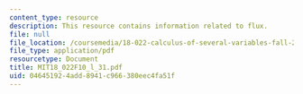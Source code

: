 ```yaml
---
content_type: resource
description: This resource contains information related to flux.
file: null
file_location: /coursemedia/18-022-calculus-of-several-variables-fall-2010/046451924add8941c966380eec4fa51f_MIT18_022F10_l_31.pdf
file_type: application/pdf
resourcetype: Document
title: MIT18_022F10_l_31.pdf
uid: 04645192-4add-8941-c966-380eec4fa51f
---
```


